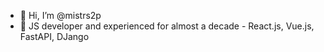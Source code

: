 - 👋 Hi, I’m @mistrs2p
- 🌱 JS developer and experienced for almost a decade - React.js, Vue.js, FastAPI, DJango

<!---
mistrs2p/mistrs2p is a ✨ special ✨ repository because its `README.md` (this file) appears on your GitHub profile.
You can click the Preview link to take a look at your changes.
--->
